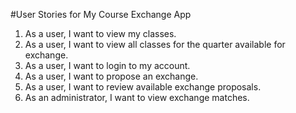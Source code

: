 #User Stories for My Course Exchange App

1. As a user, I want to view my classes.
2. As a user, I want to view all classes for the quarter available for exchange.
3. As a user, I want to login to my account.
4. As a user, I want to propose an exchange.
5. As a user, I want to review available exchange proposals.
6. As an administrator, I want to view exchange matches.
